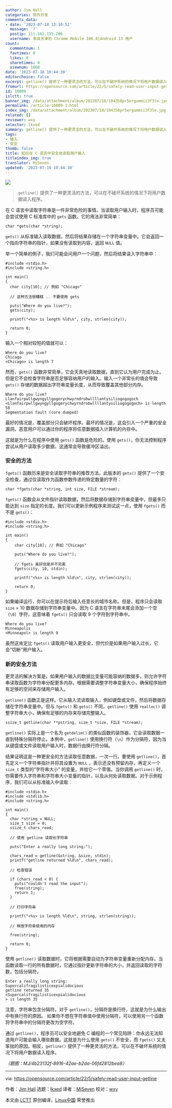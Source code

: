 ```yaml
---
author: Jim Hall
categories: 软件开发
comments_data:
- date: '2023-07-18 13:10:52'
  message: '?'
  postip: 111.162.155.206
  username: 来自天津的 Chrome Mobile 106.0|Android 13 用户
count:
  commentnum: 1
  favtimes: 0
  likes: 0
  sharetimes: 0
  viewnum: 1868
date: '2023-07-18 10:44:30'
editorchoice: false
excerpt: getline() 提供了一种更灵活的方法，可以在不破坏系统的情况下将用户数据读入程序。
fromurl: https://opensource.com/article/22/5/safely-read-user-input-getline
id: 16009
islctt: true
banner_img: /data/attachment/album/202307/18/104358pr5ergummii3f3le.jpg
permalink: /article-16009-1.html
index_img: /data/attachment/album/202307/18/104358pr5ergummii3f3le.jpg.thumb.jpg
related: []
reviewer: wxy
selector: lkxed
summary: getline() 提供了一种更灵活的方法，可以在不破坏系统的情况下将用户数据读入程序。
tags:
- 输入
- 安全
thumb: false
title: 如何在 C 语言中安全地读取用户输入
titleindex_img: true
translator: MjSeven
updated: '2023-07-18 10:44:30'
---
```


![](/data/attachment/album/202307/18/104358pr5ergummii3f3le.jpg)



> 
> `getline()` 提供了一种更灵活的方法，可以在不破坏系统的情况下将用户数据读入程序。
> 
> 
> 


在 C 语言中读取字符串是一件非常危险的事情。当读取用户输入时，程序员可能会尝试使用 C 标准库中的 `gets` 函数。它的用法非常简单：



```
char *gets(char *string);

```

`gets()` 从标准输入读取数据，然后将结果存储在一个字符串变量中。它会返回一个指向字符串的指针，如果没有读取到内容，返回 `NULL` 值。


举一个简单的例子，我们可能会问用户一个问题，然后将结果读入字符串中：



```
#include <stdio.h>
#include <string.h>

int main()
{
  char city[10]; // 例如 "Chicago"

  // 这种方法很糟糕 .. 不要使用 gets

  puts("Where do you live?");
  gets(city);

  printf("<%s> is length %ld\n", city, strlen(city));

  return 0;
}

```

输入一个相对较短的值就可以：



```
Where do you live?
Chicago
<Chicago> is length 7

```

然而，`gets()` 函数非常简单，它会天真地读取数据，直到它认为用户完成为止。但是它不会检查字符串是否足够容纳用户的输入。输入一个非常长的值会导致 `gets()` 存储的数据超出字符串变量长度，从而导致覆盖其他部分内存。



```
Where do you live?
Llanfairpwllgwyngyllgogerychwyrndrobwllllantysiliogogogoch
<Llanfairpwllgwyngyllgogerychwyrndrobwllllantysiliogogogoch> is length 58
Segmentation fault (core dumped)

```

最好的情况是，覆盖部分只会破坏程序。最坏的情况是，这会引入一个严重的安全漏洞，恶意用户可以通过你的程序将任意数据插入计算机的内存中。


这就是为什么在程序中使用 `gets()` 函数是危险的。使用 `gets()`，你无法控制程序尝试从用户读取多少数据，这通常会导致缓冲区溢出。


### 安全的方法


`fgets()` 函数历来是安全读取字符串的推荐方法。此版本的 `gets()` 提供了一个安全检查，通过仅读取作为函数参数传递的特定数量的字符：



```
char *fgets(char *string, int size, FILE *stream);

```

`fgets()` 函数会从文件指针读取数据，然后将数据存储到字符串变量中，但最多只能达到 `size` 指定的长度。我们可以更新示例程序来测试这一点，使用 `fgets()` 而不是 `gets()`：



```
#include <stdio.h>
#include <string.h>

int main()
{
    char city[10]; // 例如 "Chicago"

    puts("Where do you live?");

    // fgets 虽好但是并不完美
    fgets(city, 10, stdin);

    printf("<%s> is length %ld\n", city, strlen(city));

    return 0;
}

```

如果编译运行，你可以在提示符后输入任意长的城市名称。但是，程序只会读取 `size` = 10 数据存储到字符串变量中。因为 C 语言在字符串末尾会添加一个空（`\0`）字符，这意味着 `fgets()` 只会读取 9 个字符到字符串中。



```
Where do you live?
Minneapolis
<Minneapol> is length 9

```

虽然这肯定比 `fgets()` 读取用户输入更安全，但代价是如果用户输入过长，它会“切断”用户输入。


### 新的安全方法


更灵活的解决方案是，如果用户输入的数据比变量可能容纳的数据多，则允许字符串读取函数为字符串分配更多内存。根据需要调整字符串变量大小，确保程序始终有足够的空间来存储用户输入。


`getline()` 函数正是这样。它从输入流读取输入，例如键盘或文件，然后将数据存储在字符串变量中。但与 `fgets()` 和 `gets()` 不同，`getline()` 使用 `realloc()` 调整字符串大小，确保有足够的内存来存储完整输入。



```
ssize_t getline(char **pstring, size_t *size, FILE *stream);

```

`getline()` 实际上是一个名为 `getdelim()` 的类似函数的装饰器，它会读取数据一直到特殊分隔符停止。本例中，`getline()` 使用换行符（`\n`）作为分隔符，因为当从键盘或文件读取用户输入时，数据行由换行符分隔。


结果证明这是一种更安全的方法读取任意数据，一次一行。要使用 `getline()`，首先定义一个字符串指针并将其设置为 `NULL` ，表示还没有预留内存，再定义一个 `size_t` 类型的“字符串大小” 的变量，并给它一个零值。当你调用 `getline()` 时，你需要传入字符串和字符串大小变量的指针，以及从何处读取数据。对于示例程序，我们可以从标准输入中读取：



```
#include <stdio.h>
#include <stdlib.h>
#include <string.h>

int main()
{
  char *string = NULL;
  size_t size = 0;
  ssize_t chars_read;

  // 使用 getline 读取长字符串

  puts("Enter a really long string:");

  chars_read = getline(&string, &size, stdin);
  printf("getline returned %ld\n", chars_read);

  // 检查错误

  if (chars_read < 0) {
    puts("couldn't read the input");
    free(string);
    return 1;
  }

  // 打印字符串

  printf("<%s> is length %ld\n", string, strlen(string));

  // 释放字符串使用的内存

  free(string);

  return 0;
}

```

使用 `getline()` 读取数据时，它将根据需要自动为字符串变量重新分配内存。当函数读取一行的所有数据时，它通过指针更新字符串的大小，并返回读取的字符数，包括分隔符。



```
Enter a really long string:
Supercalifragilisticexpialidocious
getline returned 35
<Supercalifragilisticexpialidocious
> is length 35

```

注意，字符串包含分隔符。对于 `getline()`，分隔符是换行符，这就是为什么输出中有换行符的原因。 如果你不想在字符串值中使用分隔符，可以使用另一个函数将字符串中的分隔符更改为空字符。


通过 `getline()`，程序员可以安全地避免 C 编程的一个常见陷阱：你永远无法知道用户可能会输入哪些数据。这就是为什么使用 `gets()` 不安全，而 `fgets()` 又太笨拙的原因。相反，`getline()` 提供了一种更灵活的方法，可以在不破坏系统的情况下将用户数据读入程序。


*（题图：MJ/4b23132f-8916-42ae-b2da-06fd2812bea8）*




---


via: <https://opensource.com/article/22/5/safely-read-user-input-getline>


作者：[Jim Hall](https://opensource.com/users/jim-hall) 选题：[lkxed](https://github.com/lkxed) 译者：[MjSeven](https://github.com/MjSeven) 校对：[wxy](https://github.com/wxy)


本文由 [LCTT](https://github.com/LCTT/TranslateProject) 原创编译，[Linux中国](https://linux.cn/) 荣誉推出